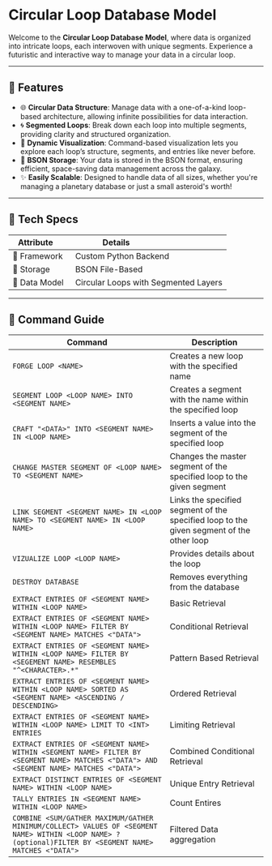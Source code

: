 # **Circular Loop Database Model** 

Welcome to the **Circular Loop Database Model**, where data is organized into intricate loops, each interwoven with unique segments. Experience a futuristic and interactive way to manage your data in a circular loop.

---

## 🚀 **Features**

- 🌐 **Circular Data Structure**: Manage data with a one-of-a-kind loop-based architecture, allowing infinite possibilities for data interaction.
- 🌀 **Segmented Loops**: Break down each loop into multiple segments, providing clarity and structured organization.
- 🔄 **Dynamic Visualization**: Command-based visualization lets you explore each loop’s structure, segments, and entries like never before.
- 💾 **BSON Storage**: Your data is stored in the BSON format, ensuring efficient, space-saving data management across the galaxy.
- ✨ **Easily Scalable**: Designed to handle data of all sizes, whether you're managing a planetary database or just a small asteroid's worth!

---

## 💫 **Tech Specs**

| Attribute     | Details                               |
|---------------|--------------------------------------|
| 🌌 Framework  | Custom Python Backend                |
| 📡 Storage    | BSON File-Based                      |
| 🧠 Data Model | Circular Loops with Segmented Layers |

---

## 🌌 **Command Guide**


| Command                                              | Description                                                  |
|------------------------------------------------------|--------------------------------------------------------------|
| `FORGE LOOP <NAME>`                                 | Creates a new loop with the specified name                  |
| `SEGMENT LOOP <LOOP NAME> INTO <SEGMENT NAME>`     | Creates a segment with the name within the specified loop    |
| `CRAFT "<DATA>" INTO <SEGMENT NAME> IN <LOOP NAME>` | Inserts a value into the segment of the specified loop       |
| `CHANGE MASTER SEGMENT OF <LOOP NAME> TO <SEGMENT NAME>` | Changes the master segment of the specified loop to the given segment |
| `LINK SEGMENT <SEGMENT NAME> IN <LOOP NAME> TO <SEGMENT NAME> IN <LOOP NAME>` | Links the specified segment of the specified loop to the given segment of the other loop |
| `VIZUALIZE LOOP <LOOP NAME>`                          | Provides details about the loop                             |
| `DESTROY DATABASE`                                    | Removes everything from the database                        |
| `EXTRACT ENTRIES OF <SEGMENT NAME> WITHIN <LOOP NAME>` | Basic Retrieval                                            |
| `EXTRACT ENTRIES OF <SEGMENT NAME> WITHIN <LOOP NAME> FILTER BY <SEGMENT NAME> MATCHES <"DATA">` | Conditional Retrieval |
| `EXTRACT ENTRIES OF <SEGMENT NAME> WITHIN <LOOP NAME> FILTER BY <SEGEMENT NAME> RESEMBLES "^<CHARACTER>.*"` | Pattern Based Retrieval |
| `EXTRACT ENTRIES OF <SEGMENT NAME> WITHIN <LOOP NAME> SORTED AS <SEGMENT NAME> <ASCENDING / DESCENDING> ` | Ordered Retrieval |
| `EXTRACT ENTRIES OF <SEGMENT NAME> WITHIN <LOOP NAME> LIMIT TO <INT> ENTRIES` | Limiting Retrieval                            |
| `EXTRACT ENTRIES OF <SEGMENT NAME> WITHIN <SEGMENT NAME> FILTER BY <SEGMENT NAME> MATCHES <"DATA"> AND <SEGMENT NAME> MATCHES <"DATA">` | Combined Conditional Retrieval |
| `EXTRACT DISTINCT ENTRIES OF <SEGMENT NAME> WITHIN <LOOP NAME>` | Unique Entry Retrieval                              |
| `TALLY ENTRIES IN <SEGMENT NAME> WITHIN <LOOP NAME>`             | Count Entires                                            |
| `COMBINE <SUM/GATHER MAXIMUM/GATHER MINIMUM/COLLECT> VALUES OF <SEGMENT NAME> WITHIN <LOOP NAME> ?(optional)FILTER BY <SEGMENT NAME> MATCHES <"DATA">` | Filtered Data aggregation    |



